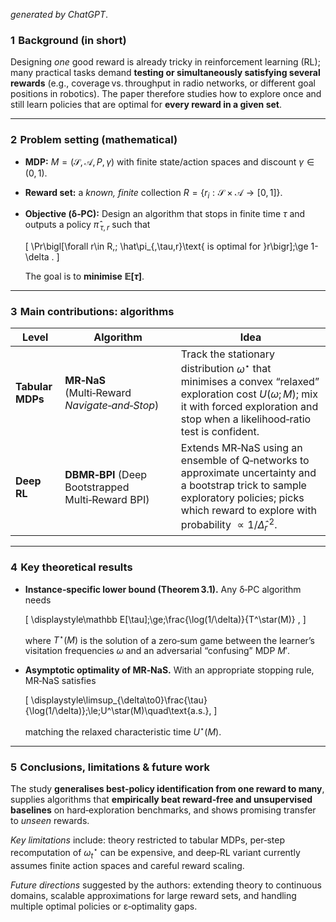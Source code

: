 $generated\ by\ ChatGPT$.
### 1  Background (in short)

Designing *one* good reward is already tricky in reinforcement learning (RL); many practical tasks demand **testing or simultaneously satisfying several rewards** (e.g., coverage vs. throughput in radio networks, or different goal positions in robotics). The paper therefore studies how to explore once and still learn policies that are optimal for **every reward in a given set**.&#x20;

---

### 2  Problem setting (mathematical)

* **MDP:** $M=(\mathcal S,\mathcal A,P,\gamma)$ with finite state/action spaces and discount $\gamma\in(0,1)$.
* **Reward set:** a *known, finite* collection $R=\{r_i:\mathcal S\times\mathcal A\to[0,1]\}$.&#x20;
* **Objective (δ‑PC):** Design an algorithm that stops in finite time $\tau$ and outputs a policy $\hat\pi_{\,\tau,r}$ such that

  \[
     \Pr\bigl[\forall r\in R,\; \hat\pi_{\,\tau,r}\text{ is optimal for }r\bigr]\;\ge 1-\delta .
  \]

  The goal is to **minimise $\mathbb E[\tau]$**.&#x20;

---

### 3  Main contributions: algorithms

| Level            | Algorithm                                         | Idea                                                                                                                                                                                                                  |
| ---------------- | ------------------------------------------------- | --------------------------------------------------------------------------------------------------------------------------------------------------------------------------------------------------------------------- |
| **Tabular MDPs** | **MR‑NaS** (Multi‑Reward *Navigate‑and‑Stop*)     | Track the stationary distribution $\omega^\star$ that minimises a convex “relaxed” exploration cost $U(\omega;M)$; mix it with forced exploration and stop when a likelihood‑ratio test is confident.                 |
| **Deep RL**      | **DBMR‑BPI** (Deep Bootstrapped Multi‑Reward BPI) | Extends MR‑NaS using an ensemble of Q‑networks to approximate uncertainty and a bootstrap trick to sample exploratory policies; picks which reward to explore with probability $\propto 1/\widehat{\Delta}_r^{\,2}$.  |

---

### 4  Key theoretical results

* **Instance‑specific lower bound (Theorem 3.1).** Any δ‑PC algorithm needs

  \[
     \displaystyle\mathbb E[\tau]\;\ge\;\frac{\log(1/\delta)}{T^\star(M)} ,
  \]

  where $T^\star(M)$ is the solution of a zero‑sum game between the learner’s visitation frequencies $\omega$ and an adversarial “confusing” MDP $M'$.&#x20;
* **Asymptotic optimality of MR‑NaS.** With an appropriate stopping rule, MR‑NaS satisfies

  \[
     \displaystyle\limsup_{\delta\to0}\frac{\tau}{\log(1/\delta)}\;\le\;U^\star(M)\quad\text{a.s.},
  \]

  matching the relaxed characteristic time $U^\star(M)$.&#x20;

---

### 5  Conclusions, limitations & future work

The study **generalises best‑policy identification from one reward to many**, supplies algorithms that **empirically beat reward‑free and unsupervised baselines** on hard‑exploration benchmarks, and shows promising transfer to *unseen* rewards.&#x20;

*Key limitations* include: theory restricted to tabular MDPs, per‑step recomputation of $\omega^\star_t$ can be expensive, and deep‑RL variant currently assumes finite action spaces and careful reward scaling. &#x20;

*Future directions* suggested by the authors: extending theory to continuous domains, scalable approximations for large reward sets, and handling multiple optimal policies or ε‑optimality gaps.&#x20;
